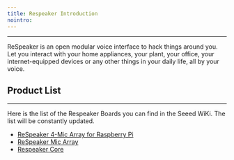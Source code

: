 ```yaml
---
title: Respeaker Introduction
nointro:
---
```


---
ReSpeaker is an open modular voice interface to hack things around you. Let you interact with your home appliances, your plant, your office, your internet-equipped devices or any other things in your daily life, all by your voice.


## Product  List
---
Here is the list of the Respeaker Boards you can find in the Seeed WiKi. The list will be constantly updated.

- [ReSpeaker 4-Mic Array for Raspberry Pi](/ReSpeaker_4_Mic_Array_for_Raspberry_Pi/)
- [ReSpeaker Mic Array](/Respeaker_Mic_Array/)
- [Respeaker Core](/Respeaker_Core/)

